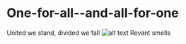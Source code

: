 # One-for-all--and-all-for-one
United we stand, divided we fall
![alt text](https://www.reviewjournal.com/wp-content/uploads/2016/07/web1_pmusketeers-rgb_6590529.jpg)
Revant smells
